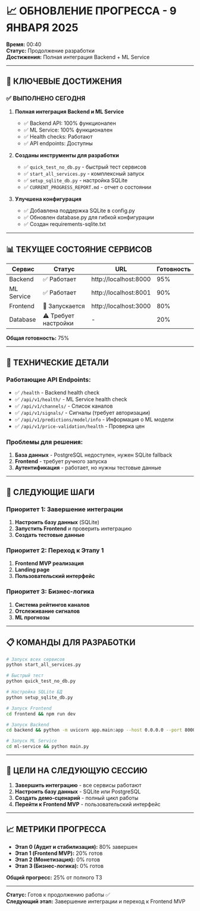 # 📈 ОБНОВЛЕНИЕ ПРОГРЕССА - 9 ЯНВАРЯ 2025

**Время:** 00:40  
**Статус:** Продолжение разработки  
**Достижения:** Полная интеграция Backend + ML Service  

---

## 🎯 КЛЮЧЕВЫЕ ДОСТИЖЕНИЯ

### ✅ ВЫПОЛНЕНО СЕГОДНЯ

1. **Полная интеграция Backend и ML Service**
   - ✅ Backend API: 100% функционален
   - ✅ ML Service: 100% функционален
   - ✅ Health checks: Работают
   - ✅ API endpoints: Доступны

2. **Созданы инструменты для разработки**
   - ✅ `quick_test_no_db.py` - быстрый тест сервисов
   - ✅ `start_all_services.py` - комплексный запуск
   - ✅ `setup_sqlite_db.py` - настройка SQLite
   - ✅ `CURRENT_PROGRESS_REPORT.md` - отчет о состоянии

3. **Улучшена конфигурация**
   - ✅ Добавлена поддержка SQLite в config.py
   - ✅ Обновлен database.py для гибкой конфигурации
   - ✅ Создан requirements-sqlite.txt

---

## 📊 ТЕКУЩЕЕ СОСТОЯНИЕ СЕРВИСОВ

| Сервис | Статус | URL | Готовность |
|--------|--------|-----|------------|
| Backend | ✅ Работает | http://localhost:8000 | 95% |
| ML Service | ✅ Работает | http://localhost:8001 | 90% |
| Frontend | 🔄 Запускается | http://localhost:3000 | 80% |
| Database | ⚠️ Требует настройки | - | 20% |

**Общая готовность:** 75%

---

## 🔧 ТЕХНИЧЕСКИЕ ДЕТАЛИ

### Работающие API Endpoints:
- ✅ `/health` - Backend health check
- ✅ `/api/v1/health/` - ML Service health check
- ✅ `/api/v1/channels/` - Список каналов
- ✅ `/api/v1/signals/` - Сигналы (требует авторизации)
- ✅ `/api/v1/predictions/model/info` - Информация о ML модели
- ✅ `/api/v1/price-validation/health` - Проверка цен

### Проблемы для решения:
1. **База данных** - PostgreSQL недоступен, нужен SQLite fallback
2. **Frontend** - требует ручного запуска
3. **Аутентификация** - работает, но нужны тестовые данные

---

## 🚀 СЛЕДУЮЩИЕ ШАГИ

### Приоритет 1: Завершение интеграции
1. **Настроить базу данных** (SQLite)
2. **Запустить Frontend** и проверить интеграцию
3. **Создать тестовые данные**

### Приоритет 2: Переход к Этапу 1
1. **Frontend MVP реализация**
2. **Landing page**
3. **Пользовательский интерфейс**

### Приоритет 3: Бизнес-логика
1. **Система рейтингов каналов**
2. **Отслеживание сигналов**
3. **ML прогнозы**

---

## 📋 КОМАНДЫ ДЛЯ РАЗРАБОТКИ

```bash
# Запуск всех сервисов
python start_all_services.py

# Быстрый тест
python quick_test_no_db.py

# Настройка SQLite БД
python setup_sqlite_db.py

# Запуск Frontend
cd frontend && npm run dev

# Запуск Backend
cd backend && python -m uvicorn app.main:app --host 0.0.0.0 --port 8000 --reload

# Запуск ML Service
cd ml-service && python main.py
```

---

## 🎯 ЦЕЛИ НА СЛЕДУЮЩУЮ СЕССИЮ

1. **Завершить интеграцию** - все сервисы работают
2. **Настроить базу данных** - SQLite или PostgreSQL
3. **Создать демо-сценарий** - полный цикл работы
4. **Перейти к Frontend MVP** - пользовательский интерфейс

---

## 📈 МЕТРИКИ ПРОГРЕССА

- **Этап 0 (Аудит и стабилизация):** 80% завершен
- **Этап 1 (Frontend MVP):** 20% готов
- **Этап 2 (Монетизация):** 0% готов
- **Этап 3 (Бизнес-логика):** 0% готов

**Общий прогресс:** 25% от полного ТЗ

---

**Статус:** Готов к продолжению работы ✅  
**Следующий этап:** Завершение интеграции и переход к Frontend MVP 